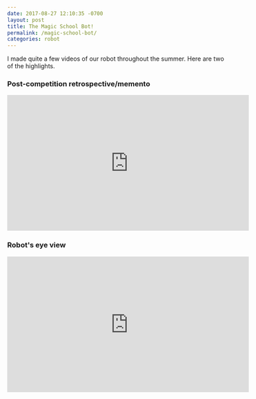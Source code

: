```yaml
---
date: 2017-08-27 12:10:35 -0700
layout: post
title: The Magic School Bot!
permalink: /magic-school-bot/
categories: robot
---
```

I made quite a few videos of our robot throughout the summer. Here are two of the highlights.

### Post-competition retrospective/memento

<iframe width="560" height="315" src="https://www.youtube.com/embed/PCNbXAErK9I" frameborder="0" allowfullscreen></iframe>

### Robot's eye view

<iframe width="560" height="315" src="https://www.youtube.com/embed/zHQu59vVjaE" frameborder="0" allowfullscreen></iframe>